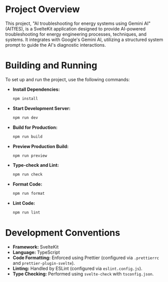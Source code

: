# Project Overview

This project, "AI troubleshooting for energy systems using Gemini AI" (AITfES), is a SvelteKit application designed to provide AI-powered troubleshooting for energy engineering processes, techniques, and systems. It integrates with Google's Gemini AI, utilizing a structured system prompt to guide the AI's diagnostic interactions.

# Building and Running

To set up and run the project, use the following commands:

- **Install Dependencies:**
  ```bash
  npm install
  ```
- **Start Development Server:**
  ```bash
  npm run dev
  ```
- **Build for Production:**
  ```bash
  npm run build
  ```
- **Preview Production Build:**
  ```bash
  npm run preview
  ```
- **Type-check and Lint:**
  ```bash
  npm run check
  ```
- **Format Code:**
  ```bash
  npm run format
  ```
- **Lint Code:**
  ```bash
  npm run lint
  ```

# Development Conventions

- **Framework:** SvelteKit
- **Language:** TypeScript
- **Code Formatting:** Enforced using Prettier (configured via `.prettierrc` and `prettier-plugin-svelte`).
- **Linting:** Handled by ESLint (configured via `eslint.config.js`).
- **Type Checking:** Performed using `svelte-check` with `tsconfig.json`.
